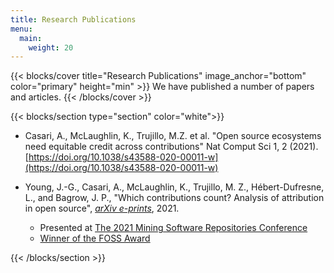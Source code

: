```yaml
---
title: Research Publications
menu:
  main:
    weight: 20
---
```

{{< blocks/cover title="Research Publications" image_anchor="bottom" color="primary" height="min" >}}
We have published a number of papers and articles. 
{{< /blocks/cover >}}

{{< blocks/section type="section" color="white">}}

* Casari, A., McLaughlin, K., Trujillo, M.Z. et al. "Open source ecosystems need equitable credit across contributions" Nat Comput Sci 1, 2 (2021). [https://doi.org/10.1038/s43588-020-00011-w](https://doi.org/10.1038/s43588-020-00011-w)


* Young, J.-G., Casari, A., McLaughlin, K., Trujillo, M. Z., Hébert-Dufresne, L., and Bagrow, J. P., "Which contributions count? Analysis of attribution in open source", [<i>arXiv e-prints</i>](https://arxiv.org/abs/2103.11007), 2021.
  * Presented at [The 2021 Mining Software Repositories Conference](https://2021.msrconf.org/details/msr-2021-technical-papers/24/Which-contributions-count-Analysis-of-attribution-in-open-source)
  * [Winner of the FOSS Award](https://mobile.twitter.com/msrconf/status/1391837921028845570)


{{< /blocks/section >}}
